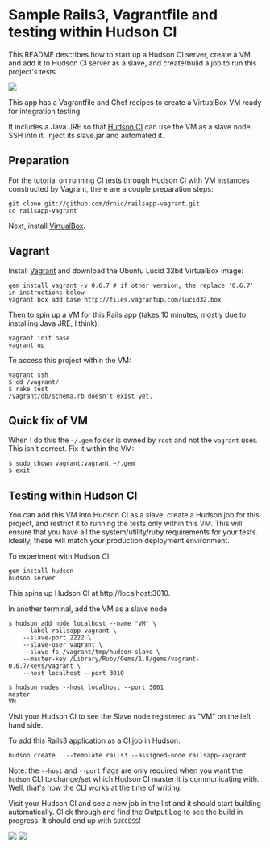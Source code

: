 # Sample Rails3, Vagrantfile and testing within Hudson CI

This README describes how to start up a Hudson CI server, create a VM and add it to Hudson CI server as a slave, and create/build a job to run this project's tests. 

<img src="http://img.skitch.com/20101108-jpitj3arquqthqndhs4eagmy89.png">

This app has a Vagrantfile and Chef recipes to create a VirtualBox VM ready for integration testing.

It includes a Java JRE so that [Hudson CI](http://hudson-ci.org/) can use the VM as a slave node, SSH into it, inject its slave.jar and automated it.

## Preparation

For the tutorial on running CI tests through Hudson CI with VM instances constructed by Vagrant, there are a couple preparation steps:

    git clone git://github.com/drnic/railsapp-vagrant.git
    cd railsapp-vagrant

Next, install [VirtualBox](http://virtualbox.org/).

## Vagrant

Install [Vagrant](http://vagrantup.com/) and download the Ubuntu Lucid 32bit VirtualBox image:

    gem install vagrant -v 0.6.7 # if other version, the replace '0.6.7' in instructions below
    vagrant box add base http://files.vagrantup.com/lucid32.box

Then to spin up a VM for this Rails app (takes 10 minutes, mostly due to installing Java JRE, I think):

    vagrant init base
    vagrant up

To access this project within the VM:

    vagrant ssh
    $ cd /vagrant/
    $ rake test
    /vagrant/db/schema.rb doesn't exist yet.

## Quick fix of VM

When I do this the `~/.gem` folder is owned by `root` and not the `vagrant` user. This isn't correct. Fix it within the VM:

    $ sudo chown vagrant:vagrant ~/.gem
    $ exit

## Testing within Hudson CI

You can add this VM into Hudson CI as a slave, create a Hudson job for this project, and restrict it to running the tests only within this VM. This will ensure that you have all the system/utility/ruby requirements for your tests. Ideally, these will match your production deployment environment.

To experiment with Hudson CI:

    gem install hudson
    hudson server

This spins up Hudson CI at http://localhost:3010. 

In another terminal, add the VM as a slave node:

    $ hudson add_node localhost --name "VM" \
        --label railsapp-vagrant \
        --slave-port 2222 \
        --slave-user vagrant \
        --slave-fs /vagrant/tmp/hudson-slave \
        --master-key /Library/Ruby/Gems/1.8/gems/vagrant-0.6.7/keys/vagrant \
        --host localhost --port 3010
    
    $ hudson nodes --host localhost --port 3001
    master
    VM
    
Visit your Hudson CI to see the Slave node registered as "VM" on the left hand side.

To add this Rails3 application as a CI job in Hudson:

    hudson create . --template rails3 --assigned-node railsapp-vagrant

Note: the `--host` and `--port` flags are only required when you want the `hudson` CLI to change/set which Hudson CI master it is communicating with. Well, that's how the CLI works at the time of writing.

Visit your Hudson CI and see a new job in the list and it should start building automatically. Click through and find the Output Log to see the build in progress. It should end up with `SUCCESS`!

<img src="http://img.skitch.com/20101108-jpitj3arquqthqndhs4eagmy89.png">

<img src="http://img.skitch.com/20101108-f4ndidacj2cjxy249nbd82sjg6.png">
